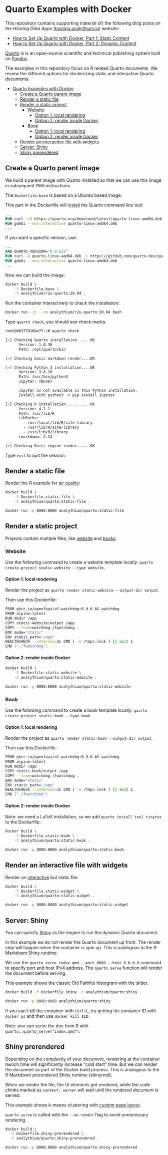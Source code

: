 # Quarto Examples with Docker

This repository contains supporting material ofr the following blog posts on the _Hosting Data Apps_ ([hosting.analythium.io](https://hosting.analythium.io/)) website:

- [How to Set Up Quarto with Docker, Part 1: Static Content]()
- [How to Set Up Quarto with Docker, Part 2: Dynamic Content]()

[Quarto](https://quarto.org/) is is an open-source scientific and technical publishing system built on [Pandoc](https://pandoc.org/).

The examples in this repository focus on R related Quarto documents. We review the different options for dockerizing static and interactive Quarto documents.

- [Quarto Examples with Docker](#quarto-examples-with-docker)
  - [Create a Quarto parent image](#create-a-quarto-parent-image)
  - [Render a static file](#render-a-static-file)
  - [Render a static project](#render-a-static-project)
    - [Website](#website)
      - [Option 1: local rendering](#option-1-local-rendering)
      - [Option 2: render inside Docker](#option-2-render-inside-docker)
    - [Book](#book)
      - [Option 1: local rendering](#option-1-local-rendering-1)
      - [Option 2: render inside Docker](#option-2-render-inside-docker-1)
  - [Render an interactive file with widgets](#render-an-interactive-file-with-widgets)
  - [Server: Shiny](#server-shiny)
  - [Shiny prerendered](#shiny-prerendered)

## Create a Quarto parent image

We build a parent image with Quarto installed so that we can use this image in subsequent `FROM` instructions.

The `Dockerfile.base` is based on a Ubuntu based image.

This part in the Dockerfile will [install](https://docs.rstudio.com/resources/install-quarto/#quarto-deb-file-install) the Quarto command line tool:

```dockerfile
...
RUN curl -LO https://quarto.org/download/latest/quarto-linux-amd64.deb
RUN gdebi --non-interactive quarto-linux-amd64.deb
...
```

If you want a specific version, use:

```dockerfile
...
ARG QUARTO_VERSION="0.9.522"
RUN curl -o quarto-linux-amd64.deb -L https://github.com/quarto-dev/quarto-cli/releases/download/v${QUARTO_VERSION}/quarto-${QUARTO_VERSION}-linux-amd64.deb
RUN gdebi --non-interactive quarto-linux-amd64.deb
...
```

Now we can build the image:

```bash
docker build \
    -f Dockerfile.base \
    -t analythium/r2u-quarto:20.04 .
```

Run the container interactively to check the installation:

```bash
docker run -it --rm analythium/r2u-quarto:20.04 bash
```

Type `quarto check`, you should see check marks:

```bash
root@d8377016be7f:/# quarto check

[✓] Checking Quarto installation......OK
      Version: 1.0.36
      Path: /opt/quarto/bin

[✓] Checking basic markdown render....OK

[✓] Checking Python 3 installation....OK
      Version: 3.8.10
      Path: /usr/bin/python3
      Jupyter: (None)

      Jupyter is not available in this Python installation.
      Install with python3 -m pip install jupyter

[✓] Checking R installation...........OK
      Version: 4.2.1
      Path: /usr/lib/R
      LibPaths:
        - /usr/local/lib/R/site-library
        - /usr/lib/R/site-library
        - /usr/lib/R/library
      rmarkdown: 2.14

[✓] Checking Knitr engine render......OK
```

Type `exit` to quit the session.

## Render a static file

Render the R example for [air quality](https://quarto.org/docs/computations/r.html):

```bash
docker build \
    -f Dockerfile.static-file \
    -t analythium/quarto:static-file .

docker run -p 8080:8080 analythium/quarto:static-file
```

## Render a static project

Projects contain multiple files, like [website](https://quarto.org/docs/reference/projects/websites.html) and [books](https://quarto.org/docs/reference/projects/books.html).

### Website

Use the following command to create a website template locally: `quarto create-project static-website --type website`.

#### Option 1: local rendering

Render the project as `quarto render static-website --output-dir output`.

Then use this Dockerfile:

```bash
FROM ghcr.io/openfaas/of-watchdog:0.9.6 AS watchdog
FROM alpine:latest
RUN mkdir /app
COPY static-website/output /app
COPY --from=watchdog /fwatchdog .
ENV mode="static"
ENV static_path="/app"
HEALTHCHECK --interval=3s CMD [ -e /tmp/.lock ] || exit 1
CMD ["./fwatchdog"]
```

#### Option 2: render inside Docker

```bash
docker build \
    -f Dockerfile.static-website \
    -t analythium/quarto:static-website .

docker run -p 8080:8080 analythium/quarto:static-website
```

### Book

Use the following command to create a book template locally: `quarto create-project static-book --type book`.

#### Option 1: local rendering

Render the project as `quarto render static-book --output-dir output`.

Then use this Dockerfile:

```bash
FROM ghcr.io/openfaas/of-watchdog:0.9.6 AS watchdog
FROM alpine:latest
RUN mkdir /app
COPY static-book/output /app
COPY --from=watchdog /fwatchdog .
ENV mode="static"
ENV static_path="/app"
HEALTHCHECK --interval=3s CMD [ -e /tmp/.lock ] || exit 1
CMD ["./fwatchdog"]
```

#### Option 2: render inside Docker

Note: we need a LaTeX installation, so we add `quarto install tool tinytex` to the Dockerfile:

```bash
docker build \
    -f Dockerfile.static-book \
    -t analythium/quarto:static-book .

docker run -p 8080:8080 analythium/quarto:static-book
```

## Render an interactive file with widgets

Render an [interactive](https://quarto.org/docs/interactive/widgets/htmlwidgets.html) but static file:

```bash
docker build \
    -f Dockerfile.static-widget \
    -t analythium/quarto:static-widget .

docker run -p 8080:8080 analythium/quarto:static-widget
```

## Server: Shiny

You can specify [Shiny](https://quarto.org/docs/interactive/shiny/) as the engine to run the dynamic Quarto document.

In this example we do not render the Quarto document up front. The render step will happen when the container is spin up. This is analogous to the R Markdown Shiny runtime.

We use the `quarto serve index.qmd --port 8080 --host 0.0.0.0` command to specify port and host IPv4 address. The `quarto serve` function will render the document  before serving.

This example shows the classic Old Faithful histogram with the slider.

```bash
docker build -f Dockerfile.shiny -t analythium/quarto:shiny .

docker run -p 8080:8080 analythium/quarto:shiny
```

If you can't kill the container with `Ctrl+C`, try getting the container ID with `docker ps` and then use `docker kill $ID`.

Note: you can serve the doc from R with `quarto::quarto_serve("index.qmd")`.

## Shiny prerendered

Depending on the complexity of your document, rendering at the container launch time will significantly increase "cold start" time. But we can render the document as part of the Docker build process. This is analogous to the R Markdown prerendered Shiny runtime (shinyrmd).

When we render the file, the UI elements get rendered, while the code chinks marked as `context: server` will wait until the rendered document is served.

This example shows k-means clustering with [custom page layout]().

`quarto serve` is called with the `--no-render` flag to avoid unnecessary rendering.

```bash
docker build \
  -f Dockerfile.shiny-prerendered \
  -t analythium/quarto:shiny-prerendered .

docker run -p 8080:8080 analythium/quarto:shiny-prerendered
```
